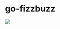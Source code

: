 # go-fizzbuzz

<img src="https://raw.githubusercontent.com/wiki/delaemon/go-fizzbuzz/img/go-fizzbuzz.png">
